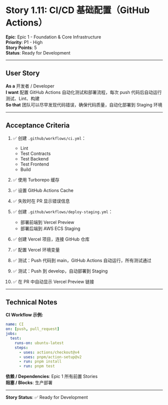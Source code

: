 # Story 1.11: CI/CD 基础配置（GitHub Actions）

**Epic**: Epic 1 - Foundation & Core Infrastructure  
**Priority**: P1 - High  
**Story Points**: 5  
**Status**: Ready for Development

---

## User Story

**As a** 开发者 / Developer  
**I want** 配置 GitHub Actions 自动化测试和部署流程，每次 push 代码后自动运行测试、Lint、构建  
**So that** 团队可以尽早发现代码错误，确保代码质量，自动化部署到 Staging 环境

---

## Acceptance Criteria

1. ✅ 创建 `.github/workflows/ci.yml`：

   - Lint
   - Test Contracts
   - Test Backend
   - Test Frontend
   - Build

2. ✅ 使用 Turborepo 缓存

3. ✅ 设置 GitHub Actions Cache

4. ✅ 失败时在 PR 显示错误信息

5. ✅ 创建 `.github/workflows/deploy-staging.yml`：

   - 部署前端到 Vercel Preview
   - 部署后端到 AWS ECS Staging

6. ✅ 创建 Vercel 项目，连接 GitHub 仓库

7. ✅ 配置 Vercel 环境变量

8. ✅ 测试：Push 代码到 main，GitHub Actions 自动运行，所有测试通过

9. ✅ 测试：Push 到 develop，自动部署到 Staging

10. ✅ 在 PR 中自动显示 Vercel Preview 链接

---

## Technical Notes

**CI Workflow 示例:**

```yaml
name: CI
on: [push, pull_request]
jobs:
  test:
    runs-on: ubuntu-latest
    steps:
      - uses: actions/checkout@v4
      - uses: pnpm/action-setup@v2
      - run: pnpm install
      - run: pnpm test
```

**依赖 / Dependencies**: Epic 1 所有前置 Stories  
**阻塞 / Blocks**: 生产部署

---

**Story Status**: ✅ Ready for Development
